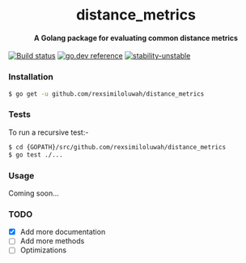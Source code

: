 <h1 align="center">
  <strong>distance_metrics</strong>
</h1>
<h4 align="center">
    A Golang package for evaluating common distance metrics
</h4>

[![Build status](https://ci.appveyor.com/api/projects/status/valslkp8sr50eepn/branch/master?svg=true)](https://)
[![go.dev reference](https://pkg.go.dev/badge/gonum.org/v1/gonum)](https://pkg.go.dev/github.com/rexsimiloluwah/distance_metrics)
[![stability-unstable](https://img.shields.io/badge/stability-unstable-yellow.svg)](https://github.com/emersion/stability-badges#unstable)

### Installation 
```bash
$ go get -u github.com/rexsimiloluwah/distance_metrics
```

### Tests
To run a recursive test:-
```bash
$ cd {GOPATH}/src/github.com/rexsimiloluwah/distance_metrics
$ go test ./...
```

### Usage
Coming soon... 

### TODO
- [x] Add more documentation 
- [ ] Add more methods
- [ ] Optimizations
